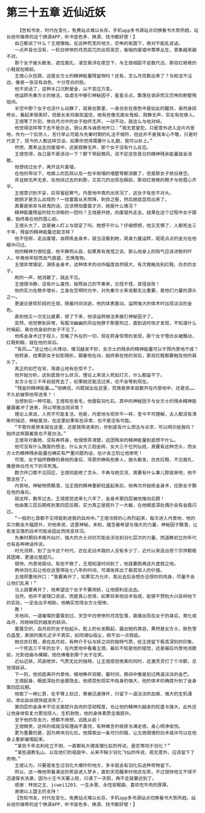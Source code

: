 # 第三十五章 近仙近妖
        【告知书友，时代在变化，免费站点难以长存，手机app多书源站点切换看书大势所趋，站长给你推荐的这个换源APP，听书音色多、换源、找书都好使！】
       自己都说了什么？王煊懊恼，在这种荒芜的地方，恐怖的氛围下，绝对不能乱说话。
       一点声音也没有，一轮白惨惨的月亮突兀的出现高空，昏暗的废墟中蒿草丛生，景象越来越不对。
       那个女子披头散发，遮住面孔，凌空悬浮在夜空下，与王煊相距不足数尺远，那双红艳艳的小鞋就在眼前。
       王煊心头狂跳，这是女方士的精神能量残留物吗？还有，怎么月亮都出来了？与皎洁不沾边，像是一张没有血色、十分苍白的脸。
       他不说话了，这种关口沉默是金，以不变应万变。
       他运转先秦方士的根法，自虚无中接引神秘因子，星星点点，飘落在诡异而又恐怖的断壁残垣间。
       半空中那个女子也没什么动静了，就悬在那里，一身白衣在夜色中是如此的醒目，虽然身段修长，看起来很美好，但是长发将面部盖住，她有些像无面女鬼般，寂静无声，实在有些瘆人。
       王煊等了片刻，惨白月光中的女子始终无声，一动不动，就这么与他对峙。
       他觉得这样等下去不是办法，很认真与诚恳地开口：“我无意冒犯，只是意外进入这片内景地，作为一个后世人，言行举止可能与先秦时期的礼法不相符，但这并不是我本心不敬，只是时代变了，现今的人都这样交谈，如果你觉得需要什么礼数，我可以补上。”
       然而，蒿草丛生的废墟中，还是寂静无声，那个女子没有什么反应。
       王煊觉得，自己是不是该动一下？脚下带起微风，说不定这些昔日的精神残余能量就会消散。
       他想绕过女子，离开这片废墟。
       在他的带动下，地面上的瓦砾以及一些半倒塌的墙壁等都消散了，但是那女子依旧悬空。
       并且她无声无息，在他绕过去的刹那，又突兀的出现在眼前，那双红艳艳的鞋子与他眉心齐平。
       王煊意识到不妥，后背冒起寒气，内景地中真的出状况了，这女子有些不对头。
       她刚才是怎么出现的？一挂雷霆从天而降，刺目之极，然后她就显现出来了。
       真要是邪祟与妖鬼的话，应该惧怕雷霆才对，她是什么情况？
       精神能量残留的较为浓郁的一团吗？王煊避开她，向废墟外走去，结果在这个过程中女子跟着，始终悬在他的眉心前。
       王煊头大了，这是被人盯上与锁定了吗，她想干什么？仔细想想，他又无惧了，人都死去三千年，残留的精神能量还能怎样？
       他不信邪，走出废墟，自顾练金身术，就当没看到她，周身力量运转，斑斑点点的金光在他眼中闪过。
       他的精神力很旺盛，他平静而从容，如果真有鬼怪之说，那么他身上的阳气应该浓郁的吓人，毕竟他年轻而血气鼎盛，无惧鬼物。
       王煊非常镇定，演练金身术，这种体术的动作幅度自然很大，有次竟触及到红鞋、白衣的女子。
       刷的一声，她消散了，就此不见。
       王煊很冷静，没有什么喜悦，按照自己的节奏来，见怪不怪，其怪自败！
       他的实力在稳步增长，立身在空明时光中，对先秦方士来说都无比重要，是他们力量的源头之一。
       更遑论是现阶段的王煊，随着时间消逝，他的体表震动，运转强大的体术时出现淡淡的金色。
       直到他又一次无比疲累，停了下来，他该运转根法来接引神秘因子了。
       突然，他觉察到异常，有股冷幽幽的风在他脖子那里吹过，直到这时他才发现，不知道什么时候起，悬在他身前的女子不见了。
       他练金身术过于投入，忽略了外在的一切，现在转身惊愕的发现，那个女子雪白长裙飘动，红鞋刺眼，就在他的背后。
       “有风……”这让他心头悸动，情况越发不妙，女方士的残余的精神能量可以干预内景地不成？
       他转身，结果那女子如影随形，跟着他在动，始终悬在他的背后，那双红鞋都要触及他的肩头了。
       真正的如芒在背，简直让他有些受不了。
       他开始分析，这到底是什么状况，理论上来说人死如灯灭，什么都留不下。
       女方士在三千年前就死去了，如果她还能活过来，也不会等到现在。
       “残留的精神能量……”他确信，问题就出在这里，究竟是原本就散开在内景地中，还是说……不久前被带他带进来？！
       当想到后一种可能，王煊有些发毛，他震裂羽化石，其中的神秘因子与女方士的残余精神能量跟着冲了进来，所以导致出现异常？
       理论上来说，人死不可能复活，但是，内景地与现世不一样，至今不可理解，古人都没有清晰的描述，神秘莫测，在这里如果有些异常，也不是没有可能。
       “不管你是原本就在这里，还是我带进来的，你到底有什么想法与诉求，可以明示给我吗？始终这样跟着我也不是办法。”
       王煊背对着她，没有再转身，他很想弄清楚，这团残余的精神能量到底想干什么。
       他可没有什么旖旎的想法，什么女大三抱金砖，女大三千位列仙班，真要有这种念头，而女方士的精神残余能量也确实有严重问题的话，估计会立刻让他惨死！
       可惜，女子始终静静的悬他的身后，场景的确有些瘆人，披头散发，白衣红鞋，不见面孔，像是惨白月光下的吊死鬼。
       数次开口都不见回应，王煊彻底绝了念头，不再与她交流，真要有什么事儿那就来吧，他不管这些了。
       内景地，神秘物质飘落，当王煊的精神重新旺盛起来后，他再次开始练金身术，任那女子飘在他的身后。
       就这样，数年过去，王煊感觉进来七八年了，金身术第四层被他推向后期！
       他由第三层后期练到第四层后期，实力真正是提升了一大截，在他眼底深处偶尔会有金霞闪过。
       “一般的匕首都不见得能刺进我的血肉中。”王煊冷寂的心热烈起来，每次进入内景地，他的实力都会大幅提升，对他来说，这里神秘，未知，蕴含着希望与强大的力量，神秘因子飘落，让愈发没落的旧术可能会因此而改变状况。
       先秦时期旧术格外灿烂，强大的方士对抗可能会涉及到羽化层次的力量，而道教初立的年代也有各种神话传说。
       时光流转，到了当今这个时代，还在走旧术路的人没有多少了，近代以来连出现个宗师都极其困难，更遑论是超凡。
       很快，内景地晃动，有些不稳了，王煊知道时间到了，他就要脱离这片虚寂之地。
       两块羽化石让他在这里停驻七八年的时间，可谓发挥出了极其惊人的价值。
       王煊郑重地开口：“我要离开了，如果实力允许，我出去后会想办法保你的肉身，尽量不会让他们乱来！”
       马上就要离开了，他希望这个女子不要闹妖，让他顺利走出去。
       当然，他并不是随口说说，而是真心觉得，如果将来他旧术有成，能够干预到大兴安岭地下的实验，一定会出手相助，他确实觉得女方士很惨。
       轰！
       天地间，一道璀璨的雷霆划过，天空中白惨惨的月亮坠落，直接出现在女子的身后，竟化成血月，将她映现的越发的妖异。
       雷霆交织，血月前的女子抬起头，脸上的长发飘起，露出她的真容，果然是女方士，肤色雪白晶莹，美丽的面孔近乎不真实，如同谪仙临尘，挑不出一点瑕疵。
       她白衣红鞋，悬在血月前，有种介于仙与妖之间的独特气质，给王煊留下极其深刻的印象。
       一个死去三千年的女子，在内景地中看着王煊，最后不知是他的错觉，还是最后内景地消散前，光影扭曲与模糊，他仿佛看到那个女子在笑。
       近仙近妖，风姿绝世，气质无比的独特，让王煊感觉绝美的同时，还激灵灵打了个冷颤，总觉得妖异。
       下一刻，他彻底离开内景地，倏地睁开双眼，霎时间，房间中像是划过两道淡淡的金芒。
       王煊起身，眼底深处的金霞隐去，他感受到现实中自身的强大，他的体术的确提升到了金身第四层后期。
       他取了一柄匕首，在手臂上划过，竟被迅速弹开，只留下一道淡淡的血痕，强大的生机涌动，渗出血丝很快就消失了。
       第四层的金身术不仅全面提升血肉的坚韧程度，也让他的精神力越发的旺盛与强大，此外还让他身体恢复力更加惊人，生机勃勃，他的身体素质全面提升。
       至于他的攻击力，想都不用想，远胜从前！
       王煊微笑，这样的成就没有理由不喜悦，有种难言的收获与满足感，身心明净愉悦。
       更为重要的是，因为两块羽化石，他探索出一条可行的路，让见效很慢的旧术或许可以在他身上重新璀璨起来。
       “某些千年古刹屹立不倒，一直都有大德高僧化虹的传说，是否等同于羽化？”
       “某些道教名山，以及他们的祖庭中，从来不缺少羽化飞仙的传说，若无意外，应该留下了奇物。”
       王煊认为，只要是发生过羽化大爆炸的地方，多半就会有羽化石这种奇物留下。
       所以，这一晚他带着满足的笑容进入梦乡，直到天亮醒来时他还在笑，不过很快他又不得不迅速穿衣洗漱，因为小王今天要上班，只请了一天假，再不走就要迟到了。
       感谢：林旭之王、jcwei1203、一生永慧、永恆安眠曲、喜欢吃牛肉的厚厚。
       谢谢以上盟主的支持！
       【告知书友，时代在变化，免费站点难以长存，手机app多书源站点切换看书大势所趋，站长给你推荐的这个换源APP，听书音色多、换源、找书都好使！】